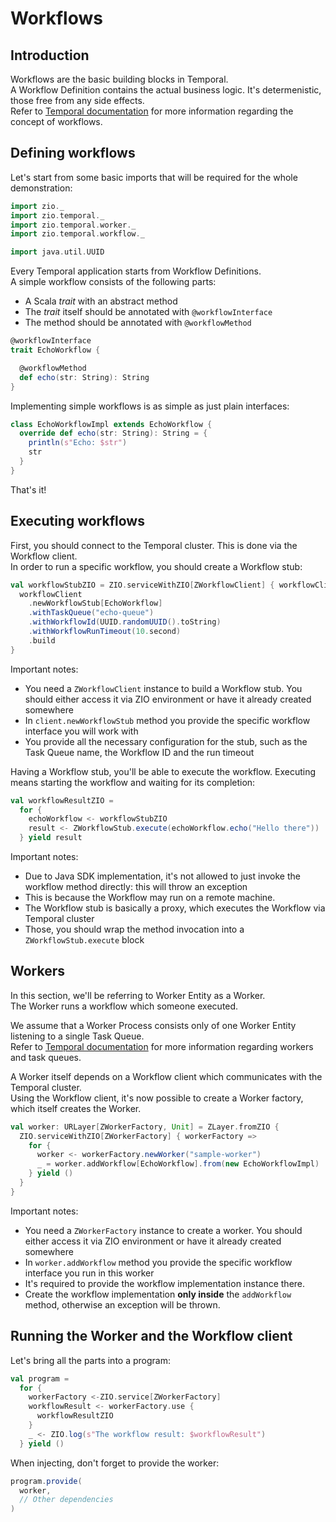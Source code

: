 # Workflows

## Introduction

Workflows are the basic building blocks in Temporal.  
A Workflow Definition contains the actual business logic. It's determenistic, those free from any side effects.  
Refer to [Temporal documentation](https://docs.temporal.io/workflows) for more information regarding the concept of
workflows.

## Defining workflows

Let's start from some basic imports that will be required for the whole demonstration:

```scala mdoc:silent
import zio._
import zio.temporal._
import zio.temporal.worker._
import zio.temporal.workflow._

import java.util.UUID
```

Every Temporal application starts from Workflow Definitions.  
A simple workflow consists of the following parts:

- A Scala *trait* with an abstract method
- The *trait* itself should be annotated with `@workflowInterface`
- The method should be annotated with `@workflowMethod`

```scala mdoc:silent
@workflowInterface
trait EchoWorkflow {

  @workflowMethod
  def echo(str: String): String
}
```

Implementing simple workflows is as simple as just plain interfaces:

```scala mdoc:silent
class EchoWorkflowImpl extends EchoWorkflow {
  override def echo(str: String): String = {
    println(s"Echo: $str")
    str
  }
}
```

That's it!

## Executing workflows

First, you should connect to the Temporal cluster. This is done via the Workflow client.  
In order to run a specific workflow, you should create a Workflow stub:

```scala mdoc:silent
val workflowStubZIO = ZIO.serviceWithZIO[ZWorkflowClient] { workflowClient =>
  workflowClient
    .newWorkflowStub[EchoWorkflow]
    .withTaskQueue("echo-queue")
    .withWorkflowId(UUID.randomUUID().toString)
    .withWorkflowRunTimeout(10.second)
    .build
}
```

Important notes:

- You need a `ZWorkflowClient` instance to build a Workflow stub. You should either access it via ZIO environment or
  have it already created somewhere
- In `client.newWorkflowStub` method you provide the specific workflow interface you will work with
- You provide all the necessary configuration for the stub, such as the Task Queue name, the Workflow ID and the run
  timeout

Having a Workflow stub, you'll be able to execute the workflow. Executing means starting the workflow and waiting for
its completion:

```scala mdoc:silent
val workflowResultZIO = 
  for {
    echoWorkflow <- workflowStubZIO
    result <- ZWorkflowStub.execute(echoWorkflow.echo("Hello there"))
  } yield result
```

Important notes:

- Due to Java SDK implementation, it's not allowed to just invoke the workflow method directly: this will throw an
  exception
- This is because the Workflow may run on a remote machine.
- The Workflow stub is basically a proxy, which executes the Workflow via Temporal cluster
- Those, you should wrap the method invocation into a `ZWorkflowStub.execute` block

## Workers

In this section, we'll be referring to Worker Entity as a Worker.  
The Worker runs a workflow which someone executed.

We assume that a Worker Process consists only of one Worker Entity listening to a single Task Queue.  
Refer to [Temporal documentation](https://docs.temporal.io/workers) for more information regarding workers and task
queues.

A Worker itself depends on a Workflow client which communicates with the Temporal cluster.  
Using the Workflow client, it's now possible to create a Worker factory, which itself creates the Worker.

```scala mdoc:silent
val worker: URLayer[ZWorkerFactory, Unit] = ZLayer.fromZIO {
  ZIO.serviceWithZIO[ZWorkerFactory] { workerFactory =>
    for {
      worker <- workerFactory.newWorker("sample-worker")
      _ = worker.addWorkflow[EchoWorkflow].from(new EchoWorkflowImpl)
    } yield ()
  }
}
```

Important notes:

- You need a `ZWorkerFactory` instance to create a worker. You should either access it via ZIO environment or have it
  already created somewhere
- In `worker.addWorkflow` method you provide the specific workflow interface you run in this worker
- It's required to provide the workflow implementation instance there.
- Create the workflow implementation **only inside** the `addWorkflow` method, otherwise an exception will be thrown.

## Running the Worker and the Workflow client
Let's bring all the parts into a program:

```scala mdoc:silent
val program = 
  for {
    workerFactory <-ZIO.service[ZWorkerFactory]
    workflowResult <- workerFactory.use {
      workflowResultZIO
    }
    _ <- ZIO.log(s"The workflow result: $workflowResult")
  } yield ()
```

When injecting, don't forget to provide the worker:

```scala
program.provide(
  worker,
  // Other dependencies
)
```